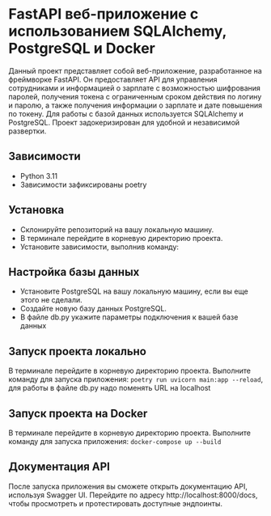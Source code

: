 # FastAPI веб-приложение с использованием SQLAlchemy, PostgreSQL и Docker
Данный проект представляет собой веб-приложение, разработанное на фреймворке FastAPI. Он предоставляет API для управления сотрудниками и информацией о зарплате с возможностью шифрования паролей, получения токена с ограниченным сроком действия по логину и паролю, а также получения информации о зарплате и дате повышения по токену. Для работы с базой данных используется SQLAlchemy и PostgreSQL. Проект задокеризирован для удобной и независимой развертки.
## Зависимости
- Python 3.11
- Зависимости зафиксированы poetry
## Установка
- Склонируйте репозиторий на вашу локальную машину.
- В терминале перейдите в корневую директорию проекта.
- Установите зависимости, выполнив команду:
## Настройка базы данных
- Установите PostgreSQL на вашу локальную машину, если вы еще этого не сделали.
- Создайте новую базу данных PostgreSQL.
- В файле db.py укажите параметры подключения к вашей базе данных
## Запуск проекта локально
В терминале перейдите в корневую директорию проекта.
Выполните команду для запуска приложения: `poetry run uvicorn main:app --reload`, для работы в файле db.py надо поменять URL на localhost
## Запуск проекта на Docker
В терминале перейдите в корневую директорию проекта.
Выполните команду для запуска приложения: `docker-compose up --build`
## Документация API
После запуска приложения вы сможете открыть документацию API, используя Swagger UI. Перейдите по адресу http://localhost:8000/docs, чтобы просмотреть и протестировать доступные эндпоинты.
